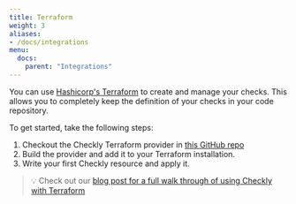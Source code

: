 ```yaml
---
title: Terraform
weight: 3
aliases:
- /docs/integrations
menu:
  docs:
    parent: "Integrations"
---
```


You can use [Hashicorp's Terraform](https://www.terraform.io/) to create and manage your checks. This allows you to completely keep
the definition of your checks in your code repository.

To get started, take the following steps:

1. Checkout the Checkly Terraform provider in [this GitHub repo](https://github.com/bitfield/terraform-provider-checkly)
2. Build the provider and add it to your Terraform installation.
3. Write your first Checkly resource and apply it.

> 💡 Check out our [blog post for a full walk through of using Checkly with Terraform](https://blog.checklyhq.com/managing-checkly-checks-with-terraform/)
